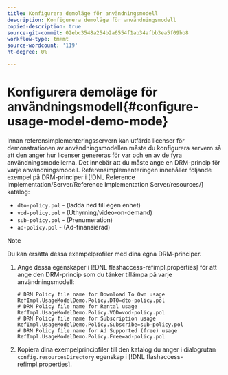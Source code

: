 ```yaml
---
title: Konfigurera demoläge för användningsmodell
description: Konfigurera demoläge för användningsmodell
copied-description: true
source-git-commit: 02ebc3548a254b2a6554f1ab34afbb3ea5f09bb8
workflow-type: tm+mt
source-wordcount: '119'
ht-degree: 0%

---
```


# Konfigurera demoläge för användningsmodell{#configure-usage-model-demo-mode}

Innan referensimplementeringsservern kan utfärda licenser för demonstrationen av användningsmodellen måste du konfigurera servern så att den anger hur licenser genereras för var och en av de fyra användningsmodellerna. Det innebär att du måste ange en DRM-princip för varje användningsmodell. Referensimplementeringen innehåller följande exempel på DRM-principer i [!DNL Reference Implementation/Server/Reference Implementation Server/resources/] katalog:

* `dto-policy.pol` - (ladda ned till egen enhet)
* `vod-policy.pol` - (Uthyrning/video-on-demand)
* `sub-policy.pol` - (Prenumeration)
* `ad-policy.pol` - (Ad-finansierad)

>[!NOTE]
>
>Du kan ersätta dessa exempelprofiler med dina egna DRM-principer.

1. Ange dessa egenskaper i [!DNL flashaccess-refimpl.properties] för att ange den DRM-princip som du tänker tillämpa på varje användningsmodell:

   ```
   # DRM Policy file name for Download To Own usage 
   RefImpl.UsageModelDemo.Policy.DTO=dto-policy.pol 
   # DRM Policy file name for Rental usage 
   RefImpl.UsageModelDemo.Policy.VOD=vod-policy.pol 
   # DRM Policy file name for Subscription usage 
   RefImpl.UsageModelDemo.Policy.Subscribe=sub-policy.pol 
   # DRM Policy file name for Ad Supported (free) usage 
   RefImpl.UsageModelDemo.Policy.Free=ad-policy.pol
   ```

1. Kopiera dina exempelprincipfiler till den katalog du anger i dialogrutan `config.resourcesDirectory` egenskap i [!DNL flashaccess-refimpl.properties].
